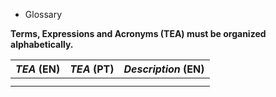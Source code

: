 * Glossary

**Terms, Expressions and Acronyms (TEA) must be organized alphabetically.**

| **_TEA_** (EN) | **_TEA_** (PT) | **_Description_** (EN) |
|:---------------|:---------------|:-----------------------|
|                |                |                        |
|                |                |                        |